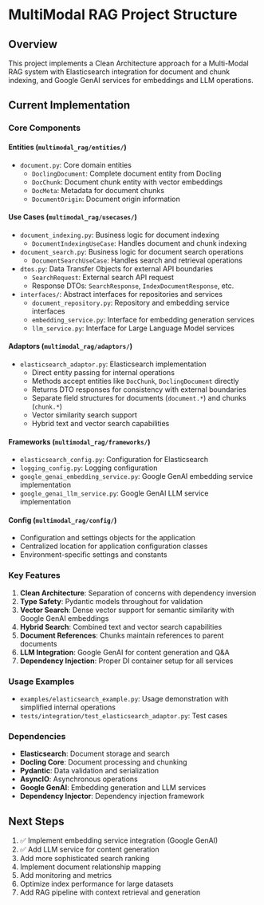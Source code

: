 # MultiModal RAG Project Structure

## Overview
This project implements a Clean Architecture approach for a Multi-Modal RAG system with Elasticsearch integration for document and chunk indexing, and Google GenAI services for embeddings and LLM operations.

## Current Implementation

### Core Components

#### Entities (`multimodal_rag/entities/`)
- `document.py`: Core domain entities
  - `DoclingDocument`: Complete document entity from Docling
  - `DocChunk`: Document chunk entity with vector embeddings
  - `DocMeta`: Metadata for document chunks
  - `DocumentOrigin`: Document origin information

#### Use Cases (`multimodal_rag/usecases/`)
- `document_indexing.py`: Business logic for document indexing
  - `DocumentIndexingUseCase`: Handles document and chunk indexing
- `document_search.py`: Business logic for document search operations
  - `DocumentSearchUseCase`: Handles search and retrieval operations
- `dtos.py`: Data Transfer Objects for external API boundaries
  - `SearchRequest`: External search API request
  - Response DTOs: `SearchResponse`, `IndexDocumentResponse`, etc.
- `interfaces/`: Abstract interfaces for repositories and services
  - `document_repository.py`: Repository and embedding service interfaces
  - `embedding_service.py`: Interface for embedding generation services
  - `llm_service.py`: Interface for Large Language Model services

#### Adaptors (`multimodal_rag/adaptors/`)
- `elasticsearch_adaptor.py`: Elasticsearch implementation 
  - Direct entity passing for internal operations
  - Methods accept entities like `DocChunk`, `DoclingDocument` directly
  - Returns DTO responses for consistency with external boundaries
  - Separate field structures for documents (`document.*`) and chunks (`chunk.*`)
  - Vector similarity search support
  - Hybrid text and vector search capabilities

#### Frameworks (`multimodal_rag/frameworks/`)
- `elasticsearch_config.py`: Configuration for Elasticsearch
- `logging_config.py`: Logging configuration
- `google_genai_embedding_service.py`: Google GenAI embedding service implementation
- `google_genai_llm_service.py`: Google GenAI LLM service implementation

#### Config (`multimodal_rag/config/`)
- Configuration and settings objects for the application
- Centralized location for application configuration classes
- Environment-specific settings and constants


### Key Features

1. **Clean Architecture**: Separation of concerns with dependency inversion
2. **Type Safety**: Pydantic models throughout for validation
3. **Vector Search**: Dense vector support for semantic similarity with Google GenAI embeddings
4. **Hybrid Search**: Combined text and vector search capabilities
5. **Document References**: Chunks maintain references to parent documents
6. **LLM Integration**: Google GenAI for content generation and Q&A
7. **Dependency Injection**: Proper DI container setup for all services

### Usage Examples

- `examples/elasticsearch_example.py`: Usage demonstration with simplified internal operations
- `tests/integration/test_elasticsearch_adaptor.py`: Test cases

### Dependencies

- **Elasticsearch**: Document storage and search
- **Docling Core**: Document processing and chunking
- **Pydantic**: Data validation and serialization
- **AsyncIO**: Asynchronous operations
- **Google GenAI**: Embedding generation and LLM services
- **Dependency Injector**: Dependency injection framework

## Next Steps

1. ✅ Implement embedding service integration (Google GenAI)
2. ✅ Add LLM service for content generation  
3. Add more sophisticated search ranking
4. Implement document relationship mapping
5. Add monitoring and metrics
6. Optimize index performance for large datasets
7. Add RAG pipeline with context retrieval and generation